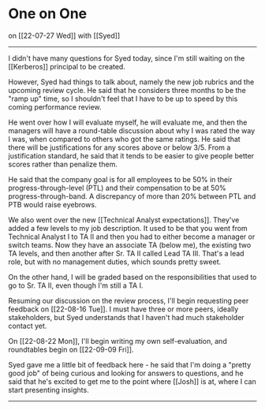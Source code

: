 # One on One
on [[22-07-27 Wed]]
with [[Syed]]

---
I didn't have many questions for Syed today, since I'm still waiting on the [[Kerberos]] principal to be created. 

However, Syed had things to talk about, namely the new job rubrics and the upcoming review cycle. He said that he considers three months to be the "ramp up" time, so I shouldn't feel that I have to be up to speed by this coming performance review. 

He went over how I will evaluate myself, he will evaluate me, and then the managers will have a round-table discussion about why I was rated the way I was, when compared to others who got the same ratings. He said that there will be justifications for any scores above or below 3/5. From a justification standard, he said that it tends to be easier to give people better scores rather than penalize them.

He said that the company goal is for all employees to be 50% in their progress-through-level (PTL) and their compensation to be at 50% progress-through-band. A discrepancy of more than 20% between PTL and PTB would raise eyebrows.

We also went over the new [[Technical Analyst expectations]]. They've added a few levels to my job description. It used to be that you went from Technical Analyst I to TA II and then you had to either become a manager or switch teams. Now they have an associate TA (below me), the existing two TA levels, and then another after Sr. TA II called Lead TA III. That's a lead role, but with no management duties, which sounds pretty sweet.

On the other hand, I will be graded based on the responsibilities that used to go to Sr. TA II, even though I'm still a TA I.

Resuming our discussion on the review process, I'll begin requesting peer feedback on [[22-08-16 Tue]]. I must have three or more peers, ideally stakeholders, but Syed understands that I haven't had much stakeholder contact yet.

On [[22-08-22 Mon]], I'll begin writing my own self-evaluation, and roundtables begin on [[22-09-09 Fri]].

Syed gave me a little bit of feedback here - he said that I'm doing a "pretty good job" of being curious and looking for answers to questions, and he said that he's excited to get me to the point where [[Josh]] is at, where I can start presenting insights.

---
